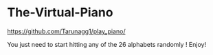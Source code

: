 # The-Virtual-Piano
https://github.com/Tarunagg1/play_piano/


You just need to start hitting any of the 26 alphabets randomly !
Enjoy!
